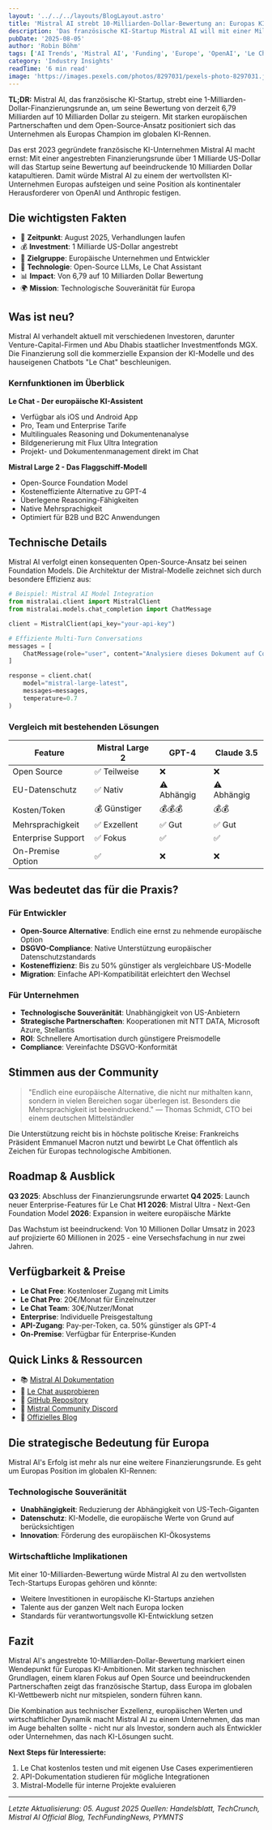 ```yaml
---
layout: '../../../layouts/BlogLayout.astro'
title: 'Mistral AI strebt 10-Milliarden-Dollar-Bewertung an: Europas KI-Champion sucht 1 Milliarde Dollar'
description: 'Das französische KI-Startup Mistral AI will mit einer Milliarden-Finanzierung seine Bewertung auf 10 Milliarden Dollar steigern und Europas Antwort auf OpenAI werden.'
pubDate: '2025-08-05'
author: 'Robin Böhm'
tags: ['AI Trends', 'Mistral AI', 'Funding', 'Europe', 'OpenAI', 'Le Chat', 'Open Source']
category: 'Industry Insights'
readTime: '6 min read'
image: 'https://images.pexels.com/photos/8297031/pexels-photo-8297031.jpeg?auto=compress&cs=tinysrgb&w=1200&h=600&dpr=2'
---
```


**TL;DR:** Mistral AI, das französische KI-Startup, strebt eine 1-Milliarden-Dollar-Finanzierungsrunde an, um seine Bewertung von derzeit 6,79 Milliarden auf 10 Milliarden Dollar zu steigern. Mit starken europäischen Partnerschaften und dem Open-Source-Ansatz positioniert sich das Unternehmen als Europas Champion im globalen KI-Rennen.

Das erst 2023 gegründete französische KI-Unternehmen Mistral AI macht ernst: Mit einer angestrebten Finanzierungsrunde über 1 Milliarde US-Dollar will das Startup seine Bewertung auf beeindruckende 10 Milliarden Dollar katapultieren. Damit würde Mistral AI zu einem der wertvollsten KI-Unternehmen Europas aufsteigen und seine Position als kontinentaler Herausforderer von OpenAI und Anthropic festigen.

## Die wichtigsten Fakten

- 📅 **Zeitpunkt**: August 2025, Verhandlungen laufen
- 💰 **Investment**: 1 Milliarde US-Dollar angestrebt
- 🎯 **Zielgruppe**: Europäische Unternehmen und Entwickler
- 🔧 **Technologie**: Open-Source LLMs, Le Chat Assistant
- 📊 **Impact**: Von 6,79 auf 10 Milliarden Dollar Bewertung
- 🌍 **Mission**: Technologische Souveränität für Europa

## Was ist neu?

Mistral AI verhandelt aktuell mit verschiedenen Investoren, darunter Venture-Capital-Firmen und Abu Dhabis staatlicher Investmentfonds MGX. Die Finanzierung soll die kommerzielle Expansion der KI-Modelle und des hauseigenen Chatbots "Le Chat" beschleunigen.

### Kernfunktionen im Überblick

**Le Chat - Der europäische KI-Assistent**
- Verfügbar als iOS und Android App
- Pro, Team und Enterprise Tarife
- Multilinguales Reasoning und Dokumentenanalyse
- Bildgenerierung mit Flux Ultra Integration
- Projekt- und Dokumentenmanagement direkt im Chat

**Mistral Large 2 - Das Flaggschiff-Modell**
- Open-Source Foundation Model
- Kosteneffiziente Alternative zu GPT-4
- Überlegene Reasoning-Fähigkeiten
- Native Mehrsprachigkeit
- Optimiert für B2B und B2C Anwendungen

## Technische Details

Mistral AI verfolgt einen konsequenten Open-Source-Ansatz bei seinen Foundation Models. Die Architektur der Mistral-Modelle zeichnet sich durch besondere Effizienz aus:

```python
# Beispiel: Mistral AI Model Integration
from mistralai.client import MistralClient
from mistralai.models.chat_completion import ChatMessage

client = MistralClient(api_key="your-api-key")

# Effiziente Multi-Turn Conversations
messages = [
    ChatMessage(role="user", content="Analysiere dieses Dokument auf Compliance-Risiken")
]

response = client.chat(
    model="mistral-large-latest",
    messages=messages,
    temperature=0.7
)
```

### Vergleich mit bestehenden Lösungen

| Feature | Mistral Large 2 | GPT-4 | Claude 3.5 |
|---------|-----------------|--------|------------|
| Open Source | ✅ Teilweise | ❌ | ❌ |
| EU-Datenschutz | ✅ Nativ | ⚠️ Abhängig | ⚠️ Abhängig |
| Kosten/Token | 💰 Günstiger | 💰💰💰 | 💰💰 |
| Mehrsprachigkeit | ✅ Exzellent | ✅ Gut | ✅ Gut |
| Enterprise Support | ✅ Fokus | ✅ | ✅ |
| On-Premise Option | ✅ | ❌ | ❌ |

## Was bedeutet das für die Praxis?

### Für Entwickler
- **Open-Source Alternative**: Endlich eine ernst zu nehmende europäische Option
- **DSGVO-Compliance**: Native Unterstützung europäischer Datenschutzstandards
- **Kosteneffizienz**: Bis zu 50% günstiger als vergleichbare US-Modelle
- **Migration**: Einfache API-Kompatibilität erleichtert den Wechsel

### Für Unternehmen
- **Technologische Souveränität**: Unabhängigkeit von US-Anbietern
- **Strategische Partnerschaften**: Kooperationen mit NTT DATA, Microsoft Azure, Stellantis
- **ROI**: Schnellere Amortisation durch günstigere Preismodelle
- **Compliance**: Vereinfachte DSGVO-Konformität

## Stimmen aus der Community

> "Endlich eine europäische Alternative, die nicht nur mithalten kann, sondern in vielen Bereichen sogar überlegen ist. Besonders die Mehrsprachigkeit ist beeindruckend."
> — Thomas Schmidt, CTO bei einem deutschen Mittelständler

Die Unterstützung reicht bis in höchste politische Kreise: Frankreichs Präsident Emmanuel Macron nutzt und bewirbt Le Chat öffentlich als Zeichen für Europas technologische Ambitionen.

## Roadmap & Ausblick

**Q3 2025**: Abschluss der Finanzierungsrunde erwartet
**Q4 2025**: Launch neuer Enterprise-Features für Le Chat
**H1 2026**: Mistral Ultra - Next-Gen Foundation Model
**2026**: Expansion in weitere europäische Märkte

Das Wachstum ist beeindruckend: Von 10 Millionen Dollar Umsatz in 2023 auf projizierte 60 Millionen in 2025 - eine Versechsfachung in nur zwei Jahren.

## Verfügbarkeit & Preise

- **Le Chat Free**: Kostenloser Zugang mit Limits
- **Le Chat Pro**: 20€/Monat für Einzelnutzer
- **Le Chat Team**: 30€/Nutzer/Monat
- **Enterprise**: Individuelle Preisgestaltung
- **API-Zugang**: Pay-per-Token, ca. 50% günstiger als GPT-4
- **On-Premise**: Verfügbar für Enterprise-Kunden

## Quick Links & Ressourcen

- 📚 [Mistral AI Dokumentation](https://docs.mistral.ai)
- 🤖 [Le Chat ausprobieren](https://chat.mistral.ai)
- 🐙 [GitHub Repository](https://github.com/mistralai)
- 💬 [Mistral Community Discord](https://discord.gg/mistralai)
- 📰 [Offizielles Blog](https://mistral.ai/news/)

## Die strategische Bedeutung für Europa

Mistral AI's Erfolg ist mehr als nur eine weitere Finanzierungsrunde. Es geht um Europas Position im globalen KI-Rennen:

### Technologische Souveränität
- **Unabhängigkeit**: Reduzierung der Abhängigkeit von US-Tech-Giganten
- **Datenschutz**: KI-Modelle, die europäische Werte von Grund auf berücksichtigen
- **Innovation**: Förderung des europäischen KI-Ökosystems

### Wirtschaftliche Implikationen
Mit einer 10-Milliarden-Bewertung würde Mistral AI zu den wertvollsten Tech-Startups Europas gehören und könnte:
- Weitere Investitionen in europäische KI-Startups anziehen
- Talente aus der ganzen Welt nach Europa locken
- Standards für verantwortungsvolle KI-Entwicklung setzen

## Fazit

Mistral AI's angestrebte 10-Milliarden-Dollar-Bewertung markiert einen Wendepunkt für Europas KI-Ambitionen. Mit starken technischen Grundlagen, einem klaren Fokus auf Open Source und beeindruckenden Partnerschaften zeigt das französische Startup, dass Europa im globalen KI-Wettbewerb nicht nur mitspielen, sondern führen kann.

Die Kombination aus technischer Exzellenz, europäischen Werten und wirtschaftlicher Dynamik macht Mistral AI zu einem Unternehmen, das man im Auge behalten sollte - nicht nur als Investor, sondern auch als Entwickler oder Unternehmen, das nach KI-Lösungen sucht.

**Next Steps für Interessierte:**
1. Le Chat kostenlos testen und mit eigenen Use Cases experimentieren
2. API-Dokumentation studieren für mögliche Integrationen
3. Mistral-Modelle für interne Projekte evaluieren

---

*Letzte Aktualisierung: 05. August 2025*
*Quellen: Handelsblatt, TechCrunch, Mistral AI Official Blog, TechFundingNews, PYMNTS*